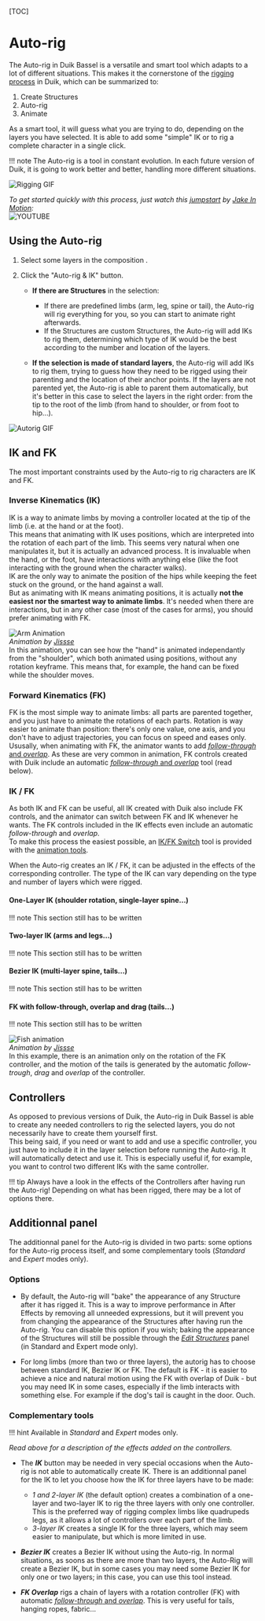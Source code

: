 [TOC]

# Auto-rig

The Auto-rig in Duik Bassel is a versatile and smart tool which adapts to a lot of different situations. This makes it the cornerstone of the [rigging process](rigging.md) in Duik, which can be summarized to:

1. Create Structures
2. Auto-rig
4. Animate

As a smart tool, it will guess what you are trying to do, depending on the layers you have selected. It is able to add some "simple" IK or to rig a complete character in a single click.

!!! note
    The Auto-rig is a tool in constant evolution. In each future version of Duik, it is going to work better and better, handling more different situations.

![Rigging GIF](https://rainboxprod.coop/rainbox/wp-content/uploads/smart-ux-2.gif)

*To get started quickly with this process, just watch this [jumpstart](https://www.youtube.com/watch?v=i63vPXJ00r0) by [Jake In Motion](https://www.jakeinmotion.com/):*  
![YOUTUBE](i63vPXJ00r0)

## Using the Auto-rig

1. Select some layers in the composition .
2. Click the "Auto-rig & IK" button.

    - **If there are Structures** in the selection:

        - If there are predefined limbs (arm, leg, spine or tail), the Auto-rig will rig everything for you, so you can start to animate right afterwards.
        - If the Structures are custom Structures, the Auto-rig will add IKs to rig them, determining which type of IK would be the best according to the number and location of the layers.

    - **If the selection is made of standard layers**, the Auto-rig will add IKs to rig them, trying to guess how they need to be rigged using their parenting and the location of their anchor points. If the layers are not parented yet, the Auto-rig is able to parent them automatically, but it's better in this case to select the layers in the right order: from the tip to the root of the limb (from hand to shoulder, or from foot to hip...).

![Autorig GIF](https://rainboxprod.coop/rainbox/wp-content/uploads/autorig.gif)

## IK and FK

The most important constraints used by the Auto-rig to rig characters are IK and FK.

### Inverse Kinematics (IK)

IK is a way to animate limbs by moving a controller located at the tip of the limb (i.e. at the hand or at the foot).  
This means that animating with IK uses positions, which are interpreted into the rotation of each part of the limb. This seems very natural when one manipulates it, but it is actually an advanced process. It is invaluable when the hand, or the foot, have interactions with anything else (like the foot interacting with the ground when the character walks).  
IK are the only way to animate the position of the hips while keeping the feet stuck on the ground, or the hand against a wall.  
But as animating with IK means animating positions, it is actually **not the easiest nor the smartest way to animate limbs**. It's needed when there are interactions, but in any other case (most of the cases for arms), you should prefer  animating with FK.

![Arm Animation](img/examples/parent-structure.gif)  
_Animation by [Jissse](http://jissse.com)_  
In this animation, you can see how the "hand" is animated independantly from the "shoulder", which both animated using positions, without any rotation keyframe. This means that, for example, the hand can be fixed while the shoulder moves.

### Forward Kinematics (FK)

FK is the most simple way to animate limbs: all parts are parented together, and you just have to animate the rotations of each parts. Rotation is way easier to animate than position: there's only one value, one axis, and you don't have to adjust trajectories, you can focus on speed and eases only.
Ususally, when animating with FK, the animator wants to add [*follow-through* and *overlap*](https://en.wikipedia.org/wiki/12_basic_principles_of_animation#Follow_Through_and_Overlapping_Action). As these are very common in animation, FK controls created with Duik include an automatic [*follow-through* and *overlap*](https://en.wikipedia.org/wiki/12_basic_principles_of_animation#Follow_Through_and_Overlapping_Action) tool (read below).

### IK / FK

As both IK and FK can be useful, all IK created with Duik also include FK controls, and the animator can switch between FK and IK whenever he wants. The FK controls included in the IK effects even include an automatic *follow-through* and *overlap*.  
To make this process the easiest possible, an [IK/FK Switch](ik-fk-switch.md) tool is provided with the [animation tools](animation-tools.md).

When the Auto-rig creates an IK / FK, it can be adjusted in the effects of the corresponding controller. The type of the IK can vary depending on the type and number of layers which were rigged.

#### One-Layer IK (shoulder rotation, single-layer spine...)

!!! note
    This section still has to be written

#### Two-layer IK (arms and legs...)

!!! note
    This section still has to be written

#### Bezier IK (multi-layer spine, tails...)

!!! note
    This section still has to be written

#### FK with follow-through, overlap and drag (tails...)

!!! note
    This section still has to be written

![Fish animation](img/examples/carpes-structures.gif)  
_Animation by [Jissse](http://jissse.com)_  
In this example, there is an animation only on the rotation of the FK controller, and the motion of the tails is generated by the automatic _follow-trough_, _drag_ and _overlap_ of the controller.

## Controllers

As opposed to previous versions of Duik, the Auto-rig in Duik Bassel is able to create any needed controllers to rig the selected layers, you do not necessarily have to create them yourself first.  
This being said, if you need or want to add and use a specific controller, you just have to include it in the layer selection before running the Auto-rig. It will automatically detect and use it. This is especially useful if, for example, you want to control two different IKs with the same controller.

!!! tip
    Always have a look in the effects of the Controllers after having run the Auto-rig! Depending on what has been rigged, there may be a lot of options there.

## Additionnal panel

The additionnal panel for the Auto-rig is divided in two parts: some options for the Auto-rig process itself, and some complementary tools (*Standard* and *Expert* modes only).

### Options

- By default, the Auto-rig will "bake" the appearance of any Structure after it has rigged it. This is a way to improve performance in After Effects by removing all unneeded expressions, but it will prevent you from changing the appearance of the Structures after having run the Auto-rig. You can disable this option if you wish; baking the appearance of the Structures will still be possible through the *[Edit Structures](structure-tools.md)* panel (in Standard and Expert mode only).

- For long limbs (more than two or three layers), the autorig has to choose between standard IK, Bezier IK or FK. The default is FK - it is easier to achieve a nice and natural motion using the FK with overlap of Duik - but you may need IK in some cases, especially if the limb interacts with something else. For example if the dog's tail is caught in the door. Ouch.

### Complementary tools

!!! hint
    Available in _Standard_ and _Expert_ modes only.

*Read above for a description of the effects added on the controllers.*

- The ***IK*** button may be needed in very special occasions when the Auto-rig is not able to automatically create IK.
There is an additionnal panel for the IK to let you choose how the IK for three layers have to be made:

    - *1 and 2-layer IK* (the default option) creates a combination of a one-layer and two-layer IK to rig the three layers with only one controller. This is the preferred way of rigging complex limbs like quadrupeds legs, as it allows a lot of controllers over each part of the limb.
    - *3-layer IK* creates a single IK for the three layers, which may seem easier to manipulate, but which is more limited in use.

- ***Bezier IK*** creates a Bezier IK without using the Auto-rig. In normal situations, as soons as there are more than two layers, the Auto-Rig will create a Bezier IK, but in some cases you may need some Bezier IK for only one or two layers; in this case, you can use this tool instead.

- ***FK Overlap*** rigs a chain of layers with a rotation controller (FK) with automatic [*follow-through* and *overlap*](https://en.wikipedia.org/wiki/12_basic_principles_of_animation#Follow_Through_and_Overlapping_Action). This is very useful for tails, hanging ropes, fabric...
